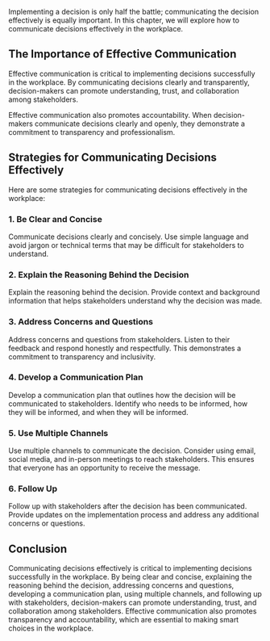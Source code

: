 
Implementing a decision is only half the battle; communicating the decision effectively is equally important. In this chapter, we will explore how to communicate decisions effectively in the workplace.

The Importance of Effective Communication
-----------------------------------------

Effective communication is critical to implementing decisions successfully in the workplace. By communicating decisions clearly and transparently, decision-makers can promote understanding, trust, and collaboration among stakeholders.

Effective communication also promotes accountability. When decision-makers communicate decisions clearly and openly, they demonstrate a commitment to transparency and professionalism.

Strategies for Communicating Decisions Effectively
--------------------------------------------------

Here are some strategies for communicating decisions effectively in the workplace:

### 1. Be Clear and Concise

Communicate decisions clearly and concisely. Use simple language and avoid jargon or technical terms that may be difficult for stakeholders to understand.

### 2. Explain the Reasoning Behind the Decision

Explain the reasoning behind the decision. Provide context and background information that helps stakeholders understand why the decision was made.

### 3. Address Concerns and Questions

Address concerns and questions from stakeholders. Listen to their feedback and respond honestly and respectfully. This demonstrates a commitment to transparency and inclusivity.

### 4. Develop a Communication Plan

Develop a communication plan that outlines how the decision will be communicated to stakeholders. Identify who needs to be informed, how they will be informed, and when they will be informed.

### 5. Use Multiple Channels

Use multiple channels to communicate the decision. Consider using email, social media, and in-person meetings to reach stakeholders. This ensures that everyone has an opportunity to receive the message.

### 6. Follow Up

Follow up with stakeholders after the decision has been communicated. Provide updates on the implementation process and address any additional concerns or questions.

Conclusion
----------

Communicating decisions effectively is critical to implementing decisions successfully in the workplace. By being clear and concise, explaining the reasoning behind the decision, addressing concerns and questions, developing a communication plan, using multiple channels, and following up with stakeholders, decision-makers can promote understanding, trust, and collaboration among stakeholders. Effective communication also promotes transparency and accountability, which are essential to making smart choices in the workplace.
